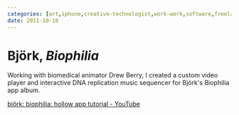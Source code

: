 ```yaml
---
categories: [art,iphone,creative-technologist,work-work,software,freelance,greatest-hits]
date: 2011-10-10
---
```


# Björk, _Biophilia_

Working with biomedical animator Drew Berry, I created a custom video player and interactive DNA replication music sequencer for Björk's Biophilia app album.

[björk: biophilia: hollow app tutorial - YouTube](https://www.youtube.com/watch?v=aK-M94wOWNE)